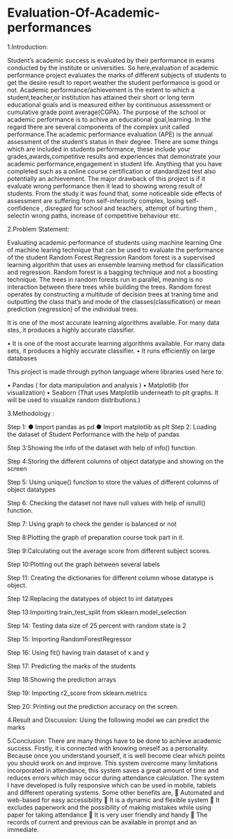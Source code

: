 # Evaluation-Of-Academic-performances

1.Introduction:

Student’s academic success is evaluated by their performance in exams conducted by the institute or universities.
So here,evaluation of academic performance project evaluates the marks of different subjects of students to get the desire result to report weather the student performance is good or not.
Academic performance/achievement is the extent to which a student,teacher,or institution has attained their short or long term educational goals and is measured either by continuous assessment or cumulative grade point average(CGPA).
The purpose of the school or academic performance is to achive an educational goal,learning.
In the regard there are several components of the complex unit called performance.The academic performance evaluation (APE) is the annual assessment of the student’s status in their degree.
There are some things which are included in students performance, these include your grades,awards,competitive results and experiences that demonstrate your academic performance,engagement in student life.
Anything that you have completed such as a online course certification or standardized test also potentially an achievement.
The major drawback of this project is if it evaluate wrong performance then it lead to showing wrong result of students.
From the study it was found that, some noticeable side effects of assessment are suffering from self-inferiority complex, losing self-confidence , disregard for school and teachers, attempt of hurting them , selectin wrong paths, increase of competitive behaviour etc. 

2.Problem Statement:

Evaluating academic performance of students using machine learning
One of machine learing technique that can be used to evaluate the performance of the student 
Random Forest Regression 
Random forest is a supervised learning algorithm that uses an ensemble learning method for classification and regression. 
Random forest is a bagging technique and not a boosting technique. The trees in random forests run in parallel, meaning is no interaction between there trees while building the trees.
Random forest operates by constructing a multitude of decision trees at traning time and outputting the class that’s and mode of the classes(classification) or mean prediction (regression) of the individual trees.

It is one of the most accurate learning algorithms available. For many data stes, it produces a highly accurate classifier.

•	It is one of the most accurate learning algorithms available. For many data sets, it produces a highly accurate classifier.
•	It runs efficiently on large databases


This project is made through python language where libraries used here to:

•	Pandas ( for data manipulation and analysis )
•	Matplotlib (for visualization)
•	Seaborn (That uses Matplotlib underneath to plt graphs. It will be used to visualize random distributions.)

3.Methodology :

Step 1:
●	Import pandas as pd
●	Import matplotlib as plt
Step 2: Loading the dataset of Student Performance with the help of pandas 

Step 3:Showing the info of the dataset with help of info() function.

Step 4:Storing the different columns of object datatype and showing on the screen

Step 5: Using unique() function to store the values of different columns of object datatypes

Step 6: Checking the dataset not have null values with help of isnull() function.

Step 7: Using graph to check the gender is balanced or not

Step 8:Plotting  the graph of preparation course took part in it.

Step 9:Calculating out the average score from different subject scores.

Step 10:Plotting out the graph between several labels 

Step 11: Creating the dictionaries for different column whose datatype is object. 

Step 12:Replacing the datatypes of object to int datatypes

Step 13:Importing train_test_split from sklearn.model_selection

Step 14: Testing data size of 25 percent with random state is 2

Step 15: Importing RandomForestRegressor 

Step 16: Using fit() having train dataset of x and y

Step 17: Predicting the marks of the students

Step 18:Showing the prediction arrays
 
Step 19: Importing r2_score from sklearn.metrics

Step 20: Printing out the prediction accuracy on the screen.

4.Result and Discussion:
Using the following model we can predict the marks

5.Conclusion:
There are many things have to be done to achieve academic success. Firstly, it is connected with knowing oneself as a personality. Because once you understand yourself, it is well become clear which points you should work on and improve.
This system overcome many limitations incorporated in attendance, this system saves a great amount of time and reduces errors which may occur during attendance calculation. 
The system I have developed is fully responsive which can be used in mobile, tablets and different operating systems. Some other benefits are, 
 Automated and web-based for easy accessibility 
 It is a dynamic and flexible system 
 It excludes paperwork and the possibility of making mistakes while using paper for taking attendance 
 It is very user friendly and handy 
 The records of current and previous can be available in prompt and an immediate.








